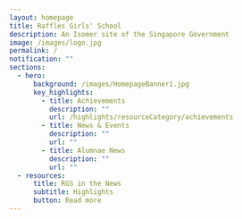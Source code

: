 ```yaml
---
layout: homepage
title: Raffles Girls' School
description: An Isomer site of the Singapore Government
image: /images/logo.jpg
permalink: /
notification: ""
sections:
  - hero:
      background: /images/HomepageBanner1.jpg
      key_highlights:
        - title: Achievements
          description: ""
          url: /highlights/resourceCategory/achievements
        - title: News & Events
          description: ""
          url: ""
        - title: Alumnae News
          description: ""
          url: ""
  - resources:
      title: RGS in the News
      subtitle: Highlights
      button: Read more
---
```

